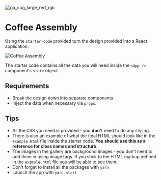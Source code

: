![ga_cog_large_red_rgb](https://cloud.githubusercontent.com/assets/40461/8183776/469f976e-1432-11e5-8199-6ac91363302b.png)

# Coffee Assembly

Using the `starter-code` provided turn the design provided into a React application.

![Coffee Assembly](https://user-images.githubusercontent.com/12997768/31618359-a34ff65a-b289-11e7-9e5f-26b22a681cfd.jpg)

The starter code contains all the data you will need inside the `<App />` component's `state` object.

## Requirements

- Break the design down into separate components
- Inject the data when necessary via `props`.

## Tips

- All the CSS you need is provided - you **don't** need to do any styling.
- There is also an example of what the final HTML should look like in the `example.html` file inside the starter code. **You should use this as a reference for class names and structure.**
- The images in the gallery are background images - you don't need to add them in using image tags. If you stick to the HTML markup defined in the `example.html` file you will be able to see them.
- Don't forget to install all the packages with `yarn`
- Launch the app with `yarn start`
